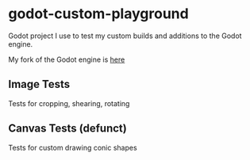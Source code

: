 # godot-custom-playground

Godot project I use to test my custom builds and additions to the Godot engine.

My fork of the Godot engine is [here](https://github.com/HubbleCommand/godot)

## Image Tests
Tests for cropping, shearing, rotating

## Canvas Tests (defunct)
Tests for custom drawing conic shapes
